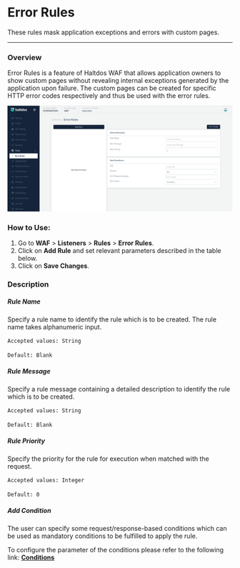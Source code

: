 # Error Rules
These rules mask application exceptions and errors with custom pages.

---

### Overview 
Error Rules is a feature of Haltdos WAF that allows application owners to show custom pages without revealing internal exceptions generated by the application upon failure. The custom pages can be created for specific HTTP error codes respectively and thus be used with the error rules.

![error rules](/img/waf/v7/docs/error_rule.png)

### How to Use:
1. Go to **WAF** > **Listeners** > **Rules** > **Error Rules**.
2. Click on **Add Rule** and set relevant parameters described in the table below.
3. Click on **Save Changes**.


### Description

##### **Rule Name**

Specify a rule name to identify the rule which is to be created. The rule name takes alphanumeric input.

    Accepted values: String

    Default: Blank 

##### **Rule Message**

Specify a rule message containing a detailed description to identify the rule which is to be created.

    Accepted values: String

    Default: Blank 

##### **Rule Priority**

Specify the priority for the rule for execution when matched with the request.

    Accepted values: Integer

    Default: 0 

##### **Add Condition**

The user can specify some request/response-based conditions which can be used as mandatory conditions to be fulfilled to apply the rule.

To configure the parameter of the conditions please refer to the following link: [**Conditions**](/v7/enterprise/waf/listener/profiles/rules/conditions)